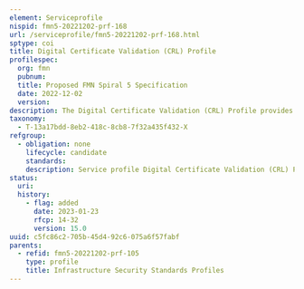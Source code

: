 ```yaml
---
element: Serviceprofile
nispid: fmn5-20221202-prf-168
url: /serviceprofile/fmn5-20221202-prf-168.html
sptype: coi
title: Digital Certificate Validation (CRL) Profile
profilespec:
  org: fmn
  pubnum: 
  title: Proposed FMN Spiral 5 Specification
  date: 2022-12-02
  version: 
description: The Digital Certificate Validation (CRL) Profile provides standards and guidance in support of a digital certificate validation based on CRL.
taxonomy:
  - T-13a17bdd-8eb2-418c-8cb8-7f32a435f432-X
refgroup:
  - obligation: none
    lifecycle: candidate
    standards: 
    description: Service profile Digital Certificate Validation (CRL) Profile does not refer to any standard.
status:
  uri: 
  history: 
    - flag: added
      date: 2023-01-23
      rfcp: 14-32
      version: 15.0
uuid: c5fc86c2-705b-45d4-92c6-075a6f57fabf
parents:
  - refid: fmn5-20221202-prf-105
    type: profile
    title: Infrastructure Security Standards Profiles
---
```

